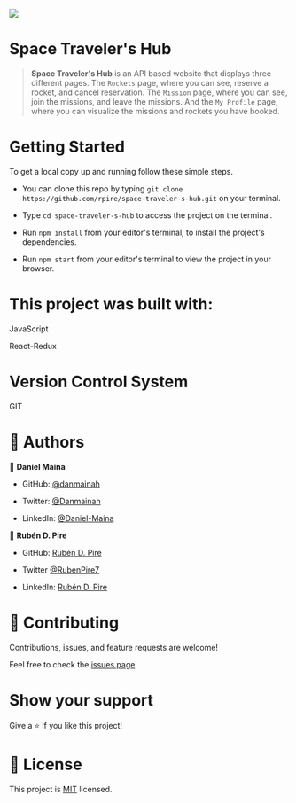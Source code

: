![](https://img.shields.io/badge/Microverse-blueviolet)

# Space Traveler's Hub

> **Space Traveler's Hub** is an API based website that displays three different pages. The `Rockets` page, where you can see, reserve a rocket, and cancel reservation. The `Mission` page, where you can see, join the missions, and leave the missions. And the `My Profile` page, where you can visualize the missions and rockets you have booked.

# Getting Started

To get a local copy up and running follow these simple steps.

- You can clone this repo by typing `git clone https://github.com/rpire/space-traveler-s-hub.git` on your terminal.

- Type `cd space-traveler-s-hub` to access the project on the terminal.
  
- Run `npm install` from your editor's terminal, to install the project's dependencies.

- Run `npm start` from your editor's terminal to view the project in your browser.

# This project was built with:

JavaScript

React-Redux

# Version Control System

GIT

# 👤 Authors

👤 **Daniel Maina**

- GitHub: [@danmainah](https://github.com/danmainah)

- Twitter: [@Danmainah](https://twitter.com/dan_mainah)

- LinkedIn: [@Daniel-Maina](www.linkedin.com/in/daniel-maina-315a38191)

👤 **Rubén D. Pire**

- GitHub: [Rubén D. Pire](https://github.com/rpire)

- Twitter [@RubenPire7](https://twitter.com/RubenPire7)

- LinkedIn: [Rubén D. Pire](https://www.linkedin.com/in/rub%C3%A9n-dar%C3%ADo-pire-l%C3%B3pez-507111189/)

# 🤝 Contributing

Contributions, issues, and feature requests are welcome!

Feel free to check the [issues page](https://github.com/rpire/space-traveler-s-hub/issues).

# Show your support

Give a ⭐️ if you like this project!

# 📝 License

This project is [MIT](LICENSE) licensed.
